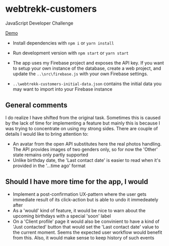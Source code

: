 # webtrekk-customers
JavaScript Developer Challenge

[Demo](https://yurqua.github.io/)

* Install dependencies with `npm i` or `yarn install`
* Run development version with `npm start` or `yarn start`

* The app uses my Firebase project and exposes the API key. If you want to setup your own instance of the database, create a web project, and update the `..\src\firebase.js` with your own Firebase settings.
* `..\webtrekk-customers-initial-data.json` contains the initial data you may want to import into your Firebase instance

## General comments
I do realize I have shifted from the original task. Sometimes this is caused by the lack of time for implementing a feature but mainly this is because I was trying to concentrate on using my strong sides.
There are couple of details I would like to bring attention to: 
* An avatar from the open API substitutes here the real photos handling. The API provides images of two genders only, so for now the 'Other' state remains only partly supported
* Unlike birthday date, the 'Last contact date' is easier to read when it's provided in the '...time ago' format

## Should I have more time for the app, I would
* Implement a post-confirmation UX-pattern where the user gets immediate result of its click-action but is able to undo it immedeately after
* As a 'would' kind of feature, it would be nice to warn about the upcoming birthdays with a special 'soon' label
* On a 'Client profile' page it would also be convinient to have a kind of 'Just contacted' button that would set the 'Last contact date' value to the current moment. Seems the expected user workflow would benefit from this. Also, it would make sense to keep history of such events 
